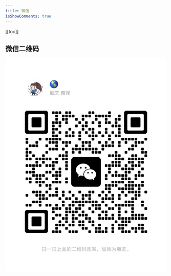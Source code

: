 ```yaml
---
title: 微信
isShowComments: true
---
```


<Boxx/>

<!-- more -->

[[toc]]

## 微信二维码

![二维码](./cv/images/个人微信二维码.jpg)
